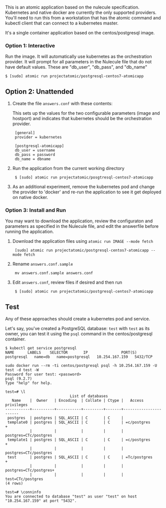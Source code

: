 This is an atomic application based on the nulecule specification. Kubernetes and native docker are currently the only supported providers. You'll need to run this from a workstation that has the atomic command and kubectl client that can connect to a kubernetes master.

It's a single container application based on the centos/postgresql image.

### Option 1: Interactive

Run the image. It will automatically use kubernetes as the orchestration provider.  It will prompt for all parameters in the Nulecule file that do not have default values.  These are "db_user", "db_pass", and "db_name"

    $ [sudo] atomic run projectatomic/postgresql-centos7-atomicapp

## Option 2: Unattended

1. Create the file `answers.conf` with these contents:

    This sets up the values for the two configurable parameters (image and hostport) and indicates that kubernetes should be the orchestration provider.

        [general]
        provider = kubernetes

        [postgresql-atomicapp]
        db_user = username
        db_pass = password
        db_name = dbname

1. Run the application from the current working directory

        $ [sudo] atomic run projectatomic/posgtresql-centos7-atomicapp

1. As an additional experiment, remove the kubernetes pod and change the provider to 'docker' and re-run the application to see it get deployed on native docker.

### Option 3: Install and Run

You may want to download the application, review the configuraton and parameters as specified in the Nulecule file, and edit the answerfile before running the application.

1. Download the application files using `atomic run IMAGE --mode fetch`

        [sudo] atomic run projectatomic/postgresql-centos7-atomicapp --mode fetch

2. Rename `answers.conf.sample`

        mv answers.conf.sample answers.conf

3. Edit `answers.conf`, review files if desired and then run

        $ [sudo] atomic run projectatomic/postgresql-centos7-atomicapp

## Test
Any of these approaches should create a kubernetes pod and service.

Let's say, you've created a PostgreSQL database: ``test`` with ``test`` as its
owner, you can test it using the `psql` command in the centos/postgresql
container.

```
$ kubectl get service postgresql
NAME      LABELS    SELECTOR       IP               PORT(S)
postgresql   name=db   name=postgresql   10.254.167.159   5432/TCP

sudo docker run --rm -ti centos/postgresql psql -h 10.254.167.159 -U test -d test -W
Password for user test: <password>
psql (9.2.7)
Type "help" for help.

test=# \l
                             List of databases
   Name    |  Owner   | Encoding  | Collate | Ctype |   Access privileges
-----------+----------+-----------+---------+-------+-----------------------
 postgres  | postgres | SQL_ASCII | C       | C     |
 template0 | postgres | SQL_ASCII | C       | C     | =c/postgres          +
           |          |           |         |       | postgres=CTc/postgres
 template1 | postgres | SQL_ASCII | C       | C     | =c/postgres          +
           |          |           |         |       | postgres=CTc/postgres
 test      | postgres | SQL_ASCII | C       | C     | =Tc/postgres         +
           |          |           |         |       | postgres=CTc/postgres+
           |          |           |         |       | test=CTc/postgres
(4 rows)

test=# \conninfo
You are connected to database "test" as user "test" on host "10.254.167.159" at port "5432".
```
